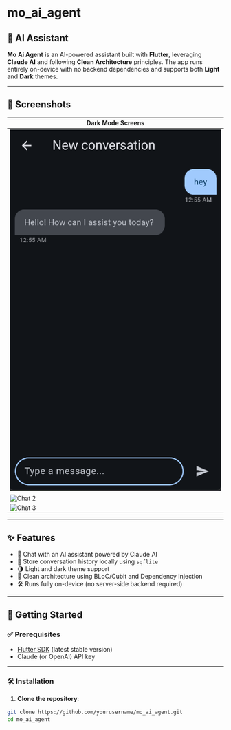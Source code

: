 # mo_ai_agent

## 🧠 AI Assistant

**Mo Ai Agent** is an AI-powered assistant built with **Flutter**, leveraging **Claude AI** and following **Clean Architecture** principles. The app runs entirely on-device with no backend dependencies and supports both **Light** and **Dark** themes.

---

## 📸 Screenshots

| Dark Mode Screens |
|-------------------|
| ![Chat 1](assets/screenshots/dark_chat.png) |
| ![Chat 2](assets/screenshots/dark_chat_2.png) |
| ![Chat 3](assets/screenshots/dark_caht_3.png) |

---

## ✨ Features

- 🤖 Chat with an AI assistant powered by Claude AI
- 💾 Store conversation history locally using `sqflite`
- 🌗 Light and dark theme support
- 🧱 Clean architecture using BLoC/Cubit and Dependency Injection
- 🛠️ Runs fully on-device (no server-side backend required)

---

## 🚀 Getting Started

### ✅ Prerequisites

- [Flutter SDK](https://flutter.dev/docs/get-started/install) (latest stable version)
- Claude (or OpenAI) API key

---

### 🛠 Installation

1. **Clone the repository**:

```bash
git clone https://github.com/yourusername/mo_ai_agent.git
cd mo_ai_agent
